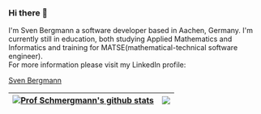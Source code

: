 ### Hi there 👋

I'm Sven Bergmann a software developer based in Aachen, Germany. 
I'm currently still in education, both studying Applied Mathematics and Informatics and training for MATSE(mathematical-technical software engineer).
<br>
For more information please visit my LinkedIn profile: <div class="badge-base LI-profile-badge" data-locale="de_DE" data-size="medium" data-theme="dark" data-type="VERTICAL" data-vanity="sven-bergmann-500925227" data-version="v1"><a class="badge-base__link LI-simple-link" href="https://de.linkedin.com/in/sven-bergmann-500925227?trk=profile-badge">Sven Bergmann</a></div>

<!--
**ProfSchmergmann/ProfSchmergmann** is a ✨ _special_ ✨ repository because its `README.md` (this file) appears on your GitHub profile.

Here are some ideas to get you started:

- 🔭 I’m currently working on ...
- 🌱 I’m currently learning ...
- 👯 I’m looking to collaborate on ...
- 🤔 I’m looking for help with ...
- 💬 Ask me about ...
- 📫 How to reach me: ...
- 😄 Pronouns: ...
- ⚡ Fun fact: ...
-->

| <a href="https://github.com/anuraghazra/github-readme-stats"><img align="center" src="https://github-readme-stats.vercel.app/api?username=ProfSchmergmann&show_icons=true&include_all_commits=true&theme=dark&hide_border=true" alt="Prof Schmergmann's github stats" /></a> | <a href="https://github.com/anuraghazra/github-readme-stats"><img align="center" src="https://github-readme-stats.vercel.app/api/top-langs/?username=ProfSchmergmann&layout=compact&theme=dark&hide_border=true" /></a> |
| ------------- | ------------- |


